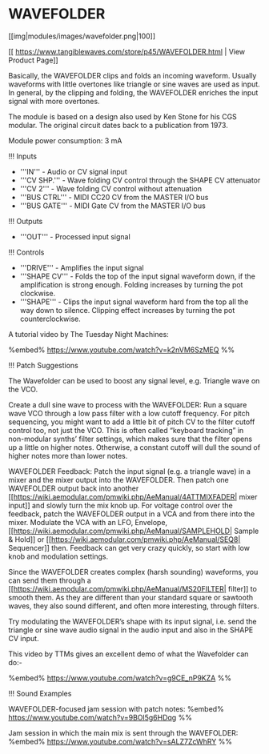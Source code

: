 # WAVEFOLDER
[[img|modules/images/wavefolder.png|100]]

[[ https://www.tangiblewaves.com/store/p45/WAVEFOLDER.html | View Product Page]]

Basically, the WAVEFOLDER clips and folds an incoming waveform. Usually waveforms with little overtones like triangle or sine waves are used as input. In general, by the clipping and folding, the WAVEFOLDER enriches the input signal with more overtones.

The module is based on a design also used by Ken Stone for his CGS modular. The original circuit dates back to a publication from 1973.

Module power consumption: 3 mA

!!! Inputs
* '''IN''' - Audio or CV signal input
* '''CV SHP.''' - Wave folding CV control through the SHAPE CV attenuator
* '''CV 2''' - Wave folding CV control without attenuation
* '''BUS CTRL''' - MIDI CC20 CV from the MASTER I/O bus 
* '''BUS GATE''' - MIDI Gate CV from the MASTER I/O bus


!!! Outputs
* '''OUT''' - Processed input signal 

!!! Controls
* '''DRIVE''' - Amplifies the input signal
* '''SHAPE CV''' - Folds the top of the input signal waveform down, if the amplification is strong enough. Folding increases by turning the pot clockwise.
* '''SHAPE''' - Clips the input signal waveform hard from the top all the way down to silence. Clipping effect increases by turning the pot counterclockwise.

A tutorial video by The Tuesday Night Machines:

%embed% https://www.youtube.com/watch?v=k2nVM6SzMEQ %%


!!! Patch Suggestions

The Wavefolder can be used to boost any signal level, e.g. Triangle wave on the VCO.

Create a dull sine wave to process with the WAVEFOLDER: Run a square wave VCO through a low pass filter with a low cutoff frequency. For pitch sequencing, you might want to add a little bit of pitch CV to the filter cutoff control too, not just the VCO. This is often called “keyboard tracking” in non-modular synths’ filter settings, which makes sure that the filter opens up a little on higher notes. Otherwise, a constant cutoff will dull the sound of higher notes more than lower notes.

WAVEFOLDER Feedback: Patch the input signal (e.g. a triangle wave) in a mixer and the mixer output into the WAVEFOLDER. Then patch one WAVEFOLDER output back into another [[https://wiki.aemodular.com/pmwiki.php/AeManual/4ATTMIXFADER| mixer input]] and slowly turn the mix knob up. For voltage control over the feedback, patch the WAVEFOLDER output in a VCA and from there into the mixer. Modulate the VCA with an LFO, Envelope, [[https://wiki.aemodular.com/pmwiki.php/AeManual/SAMPLEHOLD| Sample & Hold]] or [[https://wiki.aemodular.com/pmwiki.php/AeManual/SEQ8| Sequencer]] then. Feedback can get very crazy quickly, so start with low knob and modulation settings.

Since the WAVEFOLDER creates complex (harsh sounding) waveforms, you can send them through a [[https://wiki.aemodular.com/pmwiki.php/AeManual/MS20FILTER| filter]] to smooth them. As they are different than your standard square or sawtooth waves, they also sound different, and often more interesting, through filters.

Try modulating the WAVEFOLDER’s shape with its input signal, i.e. send the triangle or sine wave audio signal in the audio input and also in the SHAPE CV input. 

This video by TTMs gives an excellent demo of what the Wavefolder can do:-

%embed% https://www.youtube.com/watch?v=g9CE_nP9KZA %%


!!! Sound Examples

WAVEFOLDER-focused jam session with patch notes:
%embed% https://www.youtube.com/watch?v=9BOl5g6HDqg %%

Jam session in which the main mix is sent through the WAVEFOLDER:
%embed% https://www.youtube.com/watch?v=sALZ7ZcWhRY %%
